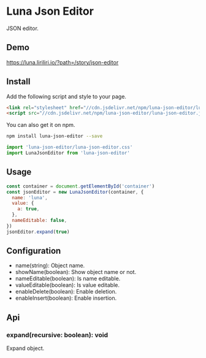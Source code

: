 # Luna Json Editor

JSON editor.

## Demo

https://luna.liriliri.io/?path=/story/json-editor

## Install

Add the following script and style to your page.

```html
<link rel="stylesheet" href="//cdn.jsdelivr.net/npm/luna-json-editor/luna-json-editor.css" />
<script src="//cdn.jsdelivr.net/npm/luna-json-editor/luna-json-editor.js"></script>
```

You can also get it on npm.

```bash
npm install luna-json-editor --save
```

```javascript
import 'luna-json-editor/luna-json-editor.css'
import LunaJsonEditor from 'luna-json-editor'
```

## Usage

```javascript
const container = document.getElementById('container')
const jsonEditor = new LunaJsonEditor(container, {
  name: 'luna',  
  value: {
    a: true,
  },
  nameEditable: false,
})
jsonEditor.expand(true)
```

## Configuration

* name(string): Object name.
* showName(boolean): Show object name or not.
* nameEditable(boolean): Is name editable.
* valueEditable(boolean): Is value editable.
* enableDelete(boolean): Enable deletion.
* enableInsert(boolean): Enable insertion.

## Api

### expand(recursive: boolean): void

Expand object.